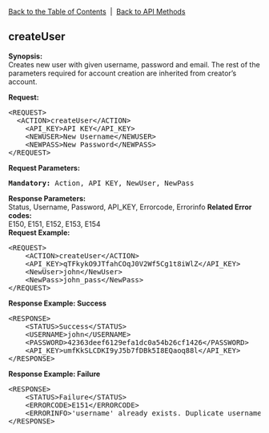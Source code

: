 <a href="/1.3/README.md">Back to the Table of Contents</a>&nbsp;&nbsp;|&nbsp;&nbsp;<a href="API_METHODS.md">Back to API Methods</a>
<h2>createUser</h2>
<p><strong>Synopsis:</strong><br />
Creates new user with given username, password and email. The rest of the parameters required for account creation are inherited from creator’s account.</p>
<div><strong>Request:</strong></div>
<pre>&lt;REQUEST&gt;
  &lt;ACTION&gt;createUser&lt;/ACTION&gt;
	&lt;API_KEY&gt;API KEY&lt;/API_KEY&gt;
	&lt;NEWUSER&gt;New Username&lt;/NEWUSER&gt;
	&lt;NEWPASS&gt;New Password&lt;/NEWPASS&gt;
&lt;/REQUEST&gt;</pre>
<div><strong>Request Parameters:</strong></div>
<pre><strong>Mandatory:</strong> Action, API_KEY, NewUser, NewPass</pre>
<strong>Response Parameters:</strong><br />
    Status, Username, Password, API_KEY, Errorcode, Errorinfo
<strong>Related Error codes: </strong><br />
    E150, E151, E152, E153, E154
<div><strong>Request Example:</strong></div>
<pre>&lt;REQUEST&gt;
    &lt;ACTION&gt;createUser&lt;/ACTION&gt;
    &lt;API_KEY&gt;qTFkykO9JTfahCOqJ0V2Wf5Cg1t8iWlZ&lt;/API_KEY&gt;
    &lt;NewUser&gt;john&lt;/NewUser&gt;
    &lt;NewPass&gt;john_pass&lt;/NewPass&gt;
&lt;/REQUEST&gt;</pre>
<div><strong>Response Example: Success</strong></div>
<pre>&lt;RESPONSE&gt;
    &lt;STATUS&gt;Success&lt;/STATUS&gt;
    &lt;USERNAME&gt;john&lt;/USERNAME&gt;
    &lt;PASSWORD&gt;42363deef6129efa1dc0a54b26cf1426&lt;/PASSWORD&gt;
    &lt;API_KEY&gt;umfKkSLCDKI9yJ5b7fDBk5I8EQaoq88l&lt;/API_KEY&gt;
&lt;/RESPONSE&gt;</pre>
<div><strong>Response Example: Failure</strong></div>
<pre>&lt;RESPONSE&gt;
    &lt;STATUS&gt;Failure&lt;/STATUS&gt;
    &lt;ERRORCODE&gt;E151&lt;/ERRORCODE&gt;
    &lt;ERRORINFO&gt;'username' already exists. Duplicate username&lt;/ERRORINFO&gt;
&lt;/RESPONSE&gt;</pre>

